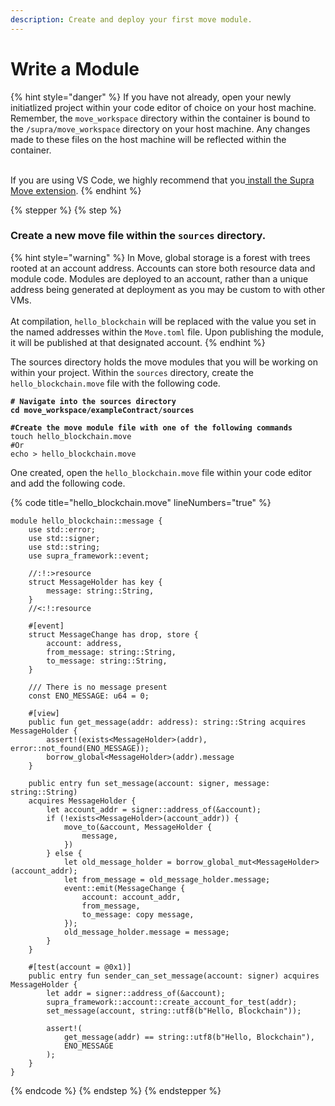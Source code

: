 ```yaml
---
description: Create and deploy your first move module.
---
```


# Write a Module

{% hint style="danger" %}
If you have not already, open your newly initiatlized project within your code editor of choice on your host machine. Remember, the `move_workspace` directory within the container is bound to the `/supra/move_workspace` directory on your host machine. Any changes made to these files on the host machine will be reflected within the container.

\
If you are using VS Code, we highly recommend that you[ install the Supra Move extension](../../dev/supra-move-vs-code-extension.md).
{% endhint %}

{% stepper %}
{% step %}
### Create a new move file within the `sources` directory.

{% hint style="warning" %}
In Move, global storage is a forest with trees rooted at an account address. Accounts can store both resource data and module code. Modules are deployed to an account, rather than a unique address being generated at deployment as you may be custom to with other VMs. \
\
At compilation, `hello_blockchain` will be replaced with the value you set in the named addresses within the `Move.toml` file. Upon publishing the module, it will be published at that designated account.
{% endhint %}

The sources directory holds the move modules that you will be working on within your project. Within the `sources` directory,  create the `hello_blockchain.move` file with the following code.

<pre data-title="execute me!"><code><strong># Navigate into the sources directory
</strong><strong>cd move_workspace/exampleContract/sources
</strong><strong>
</strong><strong>#Create the move module file with one of the following commands
</strong>touch hello_blockchain.move
#Or
echo > hello_blockchain.move
</code></pre>

One created, open the `hello_blockchain.move` file within your code editor and add the following code.

{% code title="hello_blockchain.move" lineNumbers="true" %}
```
module hello_blockchain::message {
    use std::error;
    use std::signer;
    use std::string;
    use supra_framework::event;

    //:!:>resource
    struct MessageHolder has key {
        message: string::String,
    }
    //<:!:resource

    #[event]
    struct MessageChange has drop, store {
        account: address,
        from_message: string::String,
        to_message: string::String,
    }

    /// There is no message present
    const ENO_MESSAGE: u64 = 0;

    #[view]
    public fun get_message(addr: address): string::String acquires MessageHolder {
        assert!(exists<MessageHolder>(addr), error::not_found(ENO_MESSAGE));
        borrow_global<MessageHolder>(addr).message
    }

    public entry fun set_message(account: signer, message: string::String)
    acquires MessageHolder {
        let account_addr = signer::address_of(&account);
        if (!exists<MessageHolder>(account_addr)) {
            move_to(&account, MessageHolder {
                message,
            })
        } else {
            let old_message_holder = borrow_global_mut<MessageHolder>(account_addr);
            let from_message = old_message_holder.message;
            event::emit(MessageChange {
                account: account_addr,
                from_message,
                to_message: copy message,
            });
            old_message_holder.message = message;
        }
    }

    #[test(account = @0x1)]
    public entry fun sender_can_set_message(account: signer) acquires MessageHolder {
        let addr = signer::address_of(&account);
        supra_framework::account::create_account_for_test(addr);
        set_message(account, string::utf8(b"Hello, Blockchain"));

        assert!(
            get_message(addr) == string::utf8(b"Hello, Blockchain"),
            ENO_MESSAGE
        );
    }
}
```
{% endcode %}
{% endstep %}
{% endstepper %}
